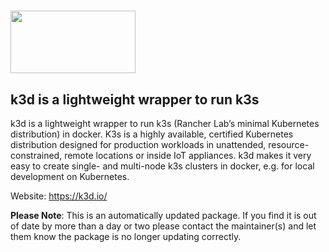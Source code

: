 # <img src="https://k3d.io/static/img/k3d_logo_black_blue.svg" width="200" height="100"/>[](https://k3d.io)

## k3d is a lightweight wrapper to run k3s

k3d is a lightweight wrapper to run k3s (Rancher Lab’s minimal Kubernetes distribution) in docker.
K3s is a highly available, certified Kubernetes distribution designed for production workloads in unattended, resource-constrained, remote locations or inside IoT appliances.
k3d makes it very easy to create single- and multi-node k3s clusters in docker, e.g. for local development on Kubernetes.

Website: https://k3d.io/

**Please Note**: This is an automatically updated package. If you find it is out of date by more than a day or two please contact the maintainer(s) and let them know the package is no longer updating correctly.
    